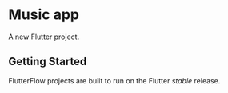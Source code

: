 # Music app

A new Flutter project.

## Getting Started

FlutterFlow projects are built to run on the Flutter _stable_ release.
